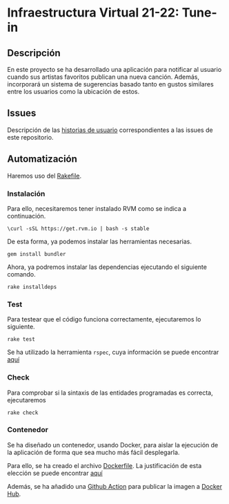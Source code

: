 # Infraestructura Virtual 21-22: Tune-in

## Descripción

En este proyecto se ha desarrollado una aplicación para notificar 
al usuario cuando sus artistas favoritos publican una nueva canción.
Además, incorporará un sistema de sugerencias basado tanto en gustos similares entre los usuarios como la ubicación de estos.

## Issues

Descripción de las [historias de usuario](https://github.com/paula1999/Tune-in/blob/main/docs/historias_de_usuario.md) correspondientes a las issues de este repositorio.

## Automatización

Haremos uso del [Rakefile](https://github.com/paula1999/Tune-in/blob/main/Rakefile). 

### Instalación

Para ello, necesitaremos tener instalado RVM como se indica a continuación.

```
\curl -sSL https://get.rvm.io | bash -s stable
```

De esta forma, ya podemos instalar las herramientas necesarias.


```
gem install bundler
```


Ahora, ya podremos instalar las dependencias ejecutando el siguiente comando.

```
rake installdeps
```

### Test

Para testear que el código funciona correctamente, ejecutaremos lo siguiente.

```
rake test
```

Se ha utilizado la herramienta `rspec`, cuya información se puede encontrar [aquí](https://github.com/paula1999/Tune-in/blob/main/docs/test_runners.md)

### Check

Para comprobar si la sintaxis de las entidades programadas es correcta, ejecutaremos

```
rake check
```

### Contenedor

Se ha diseñado un contenedor, usando Docker, para aislar la ejecución de la aplicación de forma que sea mucho más fácil desplegarla.

Para ello, se ha creado el archivo [Dockerfile](https://github.com/paula1999/Tune-in/blob/main/Dockerfile). La justificación de esta elección se puede encontrar [aquí](https://github.com/paula1999/Tune-in/blob/main/docs/docker.md)


Además, se ha añadido una [Github Action](https://github.com/paula1999/Tune-in/blob/main/.github/workflows/docker-publish.yml) para publicar la imagen a [Docker Hub](https://hub.docker.com/repository/docker/paula1999/tune-in).